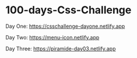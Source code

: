 # 100-days-Css-Challenge

Day One: https://csschallenge-dayone.netlify.app

Day Two: https://menu-icon.netlify.app

Day Three: https://piramide-day03.netlify.app
